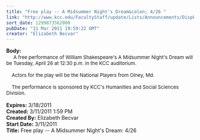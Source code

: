 ```yaml
---
title: "Free play -- A Midsummer Night's Dream&colon; 4/26 "
link: "http://www.kcc.edu/FacultyStaff/update/Lists/Announcements/DispForm.aspx?ID=160"
sort_date: 1299873562000
pubDate: "11 Mar 2011 19:59:22 GMT"
creator: "Elizabeth Becvar"
---
```


<div><b>Body:</b> <div class=ExternalClass0B9B243285254D1BA7C75E9F651A4E32><div>   <font size=2>  A free performance of William Shakespeare's A Midsummer Night's Dream will be Tuesday, April 26 at 12:30 p.m. in the KCC auditorium. </font></div><font size=2>
<div><br>    Actors for the play will be the National Players from Olney, Md.</div>
<div><br>    The performance is sponsored by KCC's Humanities and Social Sciences Division.   <br>   </font></div></div></div>
<div><b>Expires:</b> 3/18/2011</div>
<div><b>Created:</b> 3/11/2011 1:59 PM</div>
<div><b>Created By:</b> Elizabeth Becvar</div>
<div><b>Start Date:</b> 3/11/2011</div>
<div><b>Title:</b> Free play -- A Midsummer Night&#39;s Dream: 4/26 </div>
